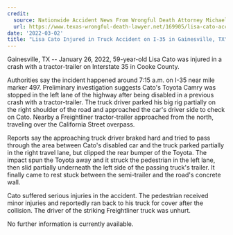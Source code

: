 ```yaml
---
credit:
  source: Nationwide Accident News From Wrongful Death Attorney Michael Grossman
  url: https://www.texas-wrongful-death-lawyer.net/169905/lisa-cato-accident-i35-gainesville-tx.htm
date: '2022-03-02'
title: "Lisa Cato Injured in Truck Accident on I-35 in Gainesville, TX"
---
```

Gainesville, TX -- January 26, 2022, 59-year-old Lisa Cato was injured in a crash with a tractor-trailer on Interstate 35 in Cooke County.

Authorities say the incident happened around 7:15 a.m. on I-35 near mile marker 497. Preliminary investigation suggests Cato's Toyota Camry was stopped in the left lane of the highway after being disabled in a previous crash with a tractor-trailer. The truck driver parked his big rig partially on the right shoulder of the road and approached the car's driver side to check on Cato. Nearby a Freightliner tractor-trailer approached from the north, traveling over the California Street overpass.

Reports say the approaching truck driver braked hard and tried to pass through the area between Cato's disabled car and the truck parked partially in the right travel lane, but clipped the rear bumper of the Toyota. The impact spun the Toyota away and it struck the pedestrian in the left lane, then slid partially underneath the left side of the passing truck's trailer. It finally came to rest stuck between the semi-trailer and the road's concrete wall.

Cato suffered serious injuries in the accident. The pedestrian received minor injuries and reportedly ran back to his truck for cover after the collision. The driver of the striking Freightliner truck was unhurt.

No further information is currently available.
